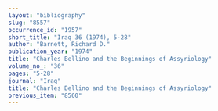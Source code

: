 ```yaml
---
layout: "bibliography"
slug: "8557"
occurrence_id: "1957"
short_title: "Iraq 36 (1974), 5-28"
author: "Barnett, Richard D."
publication_year: "1974"
title: "Charles Bellino and the Beginnings of Assyriology"
volume_no_: "36"
pages: "5-28"
journal: "Iraq"
title: "Charles Bellino and the Beginnings of Assyriology"
previous_item: "8560"
---
```

